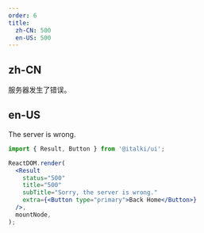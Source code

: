 ```yaml
---
order: 6
title:
  zh-CN: 500
  en-US: 500
---
```


## zh-CN

服务器发生了错误。

## en-US

The server is wrong.

```jsx
import { Result, Button } from '@italki/ui';

ReactDOM.render(
  <Result
    status="500"
    title="500"
    subTitle="Sorry, the server is wrong."
    extra={<Button type="primary">Back Home</Button>}
  />,
  mountNode,
);
```
